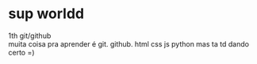 # sup worldd
 1th git/github  
 muita coisa pra aprender é git. github. html css js python 
 mas ta td dando certo =)
 
